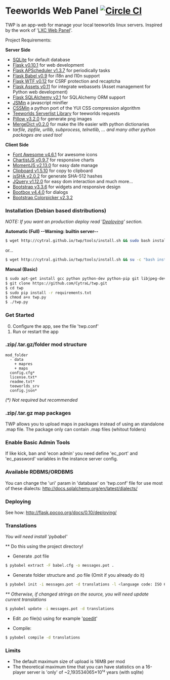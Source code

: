 # Teeworlds Web Panel [![Circle CI](https://circleci.com/gh/CytraL/twp/tree/0.3.0.svg?style=svg)](https://circleci.com/gh/CytraL/twp/tree/0.3.0)
TWP is an app-web for manage your local teeworlds linux servers. Inspired by the work of '[LXC Web Panel](https://github.com/lxc-webpanel/LXC-Web-Panel)'.


Project Requirements:

**Server Side**
- [SQLite](https://www.sqlite.org/) for default database
- [Flask v0.10.1](http://flask.pocoo.org/) for web development
 - [Flask APScheduler v1.3.7](https://github.com/viniciuschiele/flask-apscheduler) for periodically tasks
 - [Flask Babel v0.9](https://pythonhosted.org/Flask-Babel/) for i18n and l10n support
 - [Flask WTF v0.12](https://flask-wtf.readthedocs.io/en/latest/) for CSRF protection and recaptcha
 - [Flask Assets v0.11](http://flask-assets.readthedocs.io/) for integrate webassets (Asset management for Python web development)
 - [Flask SQLAlchemy v2.1](http://flask-sqlalchemy.pocoo.org/2.1/) for SQLAlchemy ORM support
- [JSMin](https://pypi.python.org/pypi/jsmin) a javascript minifier
- [CSSMin](https://pypi.python.org/pypi/cssmin/) a python port of the YUI CSS compression algorithm
- [Teeworlds Serverlist Library](https://blog.mnus.de/2011/07/teeworlds-serverlist-library-for-python/) for teeworlds requests
- [Pillow v3.2.0](https://pypi.python.org/pypi/Pillow/3.2.0) for generate png images
- [MergeDict v0.2.0](https://pypi.python.org/pypi/mergedict/0.2.0) for make the life easier with python dictionaries
- *tarfile, zipfile, urllib, subprocess, telnetlib, ... and many other python packages are used too!*

**Client Side**
- [Font Awesome v4.6.1](http://fontawesome.io/) for awesome icons
- [ChartistJS v0.9.7](http://gionkunz.github.io/chartist-js/) for responsive charts
- [MomentJS v2.13.0](http://momentjs.com/) for easy date manage
- [Clipboard v1.5.10](http://clipboardjs.com) for copy to clipboard
- [jsSHA v2.0.2](http://caligatio.github.io/jsSHA/) for generate SHA-512 hashes
- [JQuery v1.12.0](http://jquery.com/) for easy dom interaction and much more...
 - [Bootstrap v3.3.6](http://getbootstrap.com/) for widgets and responsive design
 - [Bootbox v4.4.0](http://bootboxjs.com/) for dialogs
 - [Bootstrap Colorpicker v2.3.2](http://mjolnic.com/bootstrap-colorpicker/)

### Installation (Debian based distributions)
_NOTE: If you want an production deploy read '[Deploying](https://github.com/CytraL/twp#-deploying)' section._

**Automatic (Full) --Warning: builtin server--**
```bash
$ wget http://cytral.github.io/twp/tools/install.sh && sudo bash install.sh
```
or...
```bash
$ wget http://cytral.github.io/twp/tools/install.sh && su -c "bash install.sh $USER"
```

**Manual (Basic)**
```bash
$ sudo apt-get install gcc python python-dev python-pip git libjpeg-dev zlib1g-dev libfreetype6-dev
$ git clone https://github.com/CytraL/twp.git
$ cd twp
$ sudo pip install -r requirements.txt
$ chmod a+x twp.py
$ ./twp.py

```

### Get Started
0. Configure the app, see the file 'twp.conf'
1. Run or restart the app

### .zip/.tar.gz/folder mod structure
```
mod_folder
  - data
    + mapres
    + maps
  config.cfg*
  license.txt*
  readme.txt*
  teeworlds_srv
  config.json*
```
_(*) Not required but recommended_

### .zip/.tar.gz map packages
TWP allows you to upload maps in packages instead of using an standalone .map file. The package only can contain .map files (whitout folders)

### Enable Basic Admin Tools
If like kick, ban and 'econ admin' you need define 'ec_port' and 'ec_password' variables in the instance server config.

### Available RDBMS/ORDBMS
You can change the 'uri' param in 'database' on 'twp.conf' file for use most of these dialects: 
http://docs.sqlalchemy.org/en/latest/dialects/

### Deploying
See how: http://flask.pocoo.org/docs/0.10/deploying/

### Translations
_You will need install 'pybabel'_


** Do this using the project directory!

- Generate .pot file
```bash
$ pybabel extract -F babel.cfg -o messages.pot .
```
- Generate folder structure and .po file (Omit if you already do it)
```bash
$ pybabel init -i messages.pot -d translations -l <language code: ISO 639-1>
```

_** Otherwise, if changed strings on the source, you will need update current translations_
```bash
$ pybabel update -i messages.pot -d translations
```

- Edit .po file(s) using for example '[poedit](http://poedit.net/download)'

- Compile:
```bash
$ pybabel compile -d translations
```

### Limits
- The default maximum size of upload is 16MB per mod
- The theoretical maximum time that you can have statistics on a 16-player server is 'only' of ~2,193534065×10¹² years (with sqlite)
